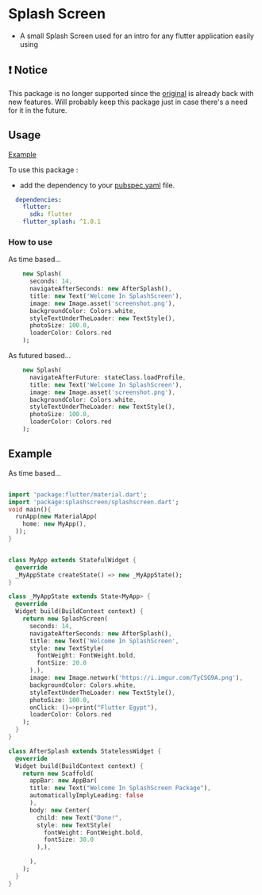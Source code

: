 # Splash Screen

* A small Splash Screen used for an intro for any flutter application easily using

## ❗ Notice
This package is no longer supported since the [original](https://github.com/DPLYR-dev/SplashScreenFlutterPackage) is already back with new features. Will probably keep this package just in case there's a need for it in the future.

## Usage

[Example](https://github.com/kuromukira/flutter_splash/blob/master/example/example.dart)

To use this package :

* add the dependency to your [pubspec.yaml](https://github.com/kuromukira/flutter_splash/blob/master/pubspec.yaml) file.

```yaml
  dependencies:
    flutter:
      sdk: flutter
    flutter_splash: ^1.0.1
```

### How to use

As time based...

``` dart
    new Splash(
      seconds: 14,
      navigateAfterSeconds: new AfterSplash(),
      title: new Text('Welcome In SplashScreen'),
      image: new Image.asset('screenshot.png'),
      backgroundColor: Colors.white,
      styleTextUnderTheLoader: new TextStyle(),
      photoSize: 100.0,
      loaderColor: Colors.red
    );
```

As futured based...

``` dart
    new Splash(
      navigateAfterFuture: stateClass.loadProfile,
      title: new Text('Welcome In SplashScreen'),
      image: new Image.asset('screenshot.png'),
      backgroundColor: Colors.white,
      styleTextUnderTheLoader: new TextStyle(),
      photoSize: 100.0,
      loaderColor: Colors.red
    );
```


## Example

As time based...

``` dart

import 'package:flutter/material.dart';
import 'package:splashscreen/splashscreen.dart';
void main(){
  runApp(new MaterialApp(
    home: new MyApp(),
  ));
}


class MyApp extends StatefulWidget {
  @override
  _MyAppState createState() => new _MyAppState();
}

class _MyAppState extends State<MyApp> {
  @override
  Widget build(BuildContext context) {
    return new SplashScreen(
      seconds: 14,
      navigateAfterSeconds: new AfterSplash(),
      title: new Text('Welcome In SplashScreen',
      style: new TextStyle(
        fontWeight: FontWeight.bold,
        fontSize: 20.0
      ),),
      image: new Image.network('https://i.imgur.com/TyCSG9A.png'),
      backgroundColor: Colors.white,
      styleTextUnderTheLoader: new TextStyle(),
      photoSize: 100.0,
      onClick: ()=>print("Flutter Egypt"),
      loaderColor: Colors.red
    );
  }
}

class AfterSplash extends StatelessWidget {
  @override
  Widget build(BuildContext context) {
    return new Scaffold(
      appBar: new AppBar(
      title: new Text("Welcome In SplashScreen Package"),
      automaticallyImplyLeading: false
      ),
      body: new Center(
        child: new Text("Done!",
        style: new TextStyle(
          fontWeight: FontWeight.bold,
          fontSize: 30.0
        ),),

      ),
    );
  }
}
```

